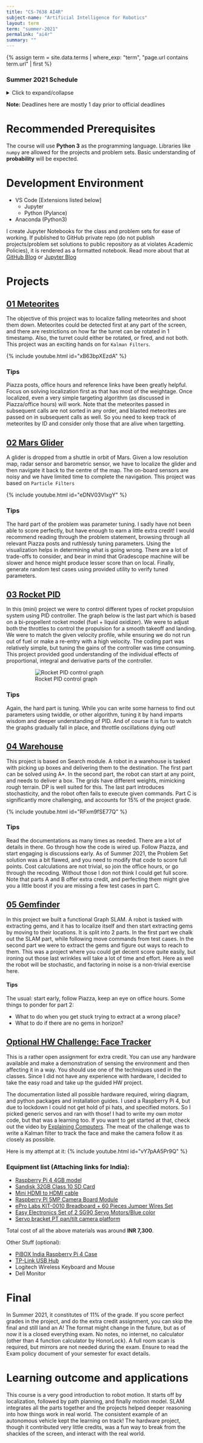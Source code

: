 ```yaml
---
title: "CS-7638 AI4R"
subject-name: "Artificial Intelligence for Robotics"
layout: term
term: "summer-2021"
permalink: "ai4r"
summary: ""
---
```


{% assign term = site.data.terms | where_exp: "term", "page.url contains term.url" | first %}

<div></div>

### Summer 2021 Schedule

<details>
    <summary>Click to expand/collapse</summary>

| Week #     | Deadline    | Name                         |
|:-----------| :---------: | :--------------------------- |
| 1          | 23-May-2021 | 📚 Localization              |
| 1          | 23-May-2021 | 📝 Problem Set 1             |
| 2          | 30-May-2021 | 📚 Kalman Filters            |
| 2          | 30-May-2021 | 📝 Problem Set 2             |
| 2          | 30-May-2021 | 📚 Particle Filters          |
| 2          | 30-May-2021 | 📚 Kinetic Bicycle Model 101 |
| 2          | 30-May-2021 | 📝 Problem Set 3             |
| 3          | 06-Jun-2021 | 💻 Kalman Filter Project     |
| 4          | 13-Jun-2021 | 📚 Search                    |
| 4          | 13-Jun-2021 | 📝 Problem Set 4             |
| 4          | 13-Jun-2021 | 📚 PID Control               |
| 4          | 13-Jun-2021 | 📝 Problem Set 5             |
| 5          | 20-Jun-2021 | 💻 Particle Filter Project   |
| 6          | 27-Jun-2021 | 📚 SLAM                      |
| 6          | 27-Jun-2021 | 📝 Problem Set 6             |
| 7          | 02-Jul-2021 | 💻 PID Mini-Project          |
| 8          | 11-Jul-2021 | 💻 Search Project            |
| 10         | 25-Jul-2021 | 💻 SLAM Project              |
| 11         | 31-Jul-2021 | ✒ Final                      |

 
</details>

**Note:** Deadlines here are mostly 1 day prior to official deadlines

# Recommended Prerequisites
The course will use **Python 3** as the programming language. Libraries like `numpy` are allowed for the projects and problem sets. Basic understanding of **probability** will be expected.

# Development Environment
- VS Code [Extensions listed below]
    - Jupyter
    - Python (Pylance)
- Anaconda (Python3)

I create Jupyter Notebooks for the class and problem sets for ease of working. If published to GitHub private repo (do not publish projects/problem set solutions to public repository as at violates Academic Policies), it is rendered as a formatted notebook. Read more about that at [GitHub Blog](https://github.blog/2015-05-07-github-jupyter-notebooks-3/) or [Jupyter Blog](https://blog.jupyter.org/rendering-notebooks-on-github-f7ac8736d686)

# Projects
## [01 Meteorites](#meteorites)
The objective of this project was to localize falling meteorites and shoot them down. Meteorites could be detected first at any part of the screen, and there are restrictions on how far the turret can be rotated in 1 timestamp. Also, the turret could either be rotated, or fired, and not both. This project was an exciting hands on for `Kalman Filters`.

{% include youtube.html id="xB63bpXEzdA" %}

### Tips
Piazza posts, office hours and reference links have been greatly helpful. Focus on solving localization first as that has most of the weightage. Once localized, even a very simple targeting algorithm (as discussed in Piazza/office hours) will work. Note that the meteorites passed in subsequent calls are not sorted in any order, and blasted meteorites are passed on in subsequent calls as well. So you need to keep track of meteorites by ID and consider only those that are alive when targetting.

## [02 Mars Glider](#mars-glider)
A glider is dropped from a shuttle in orbit of Mars. Given a low resolution map, radar sensor and barometric sensor, we have to localize the glider and then navigate it back to the centre of the map. The on-board sensors are noisy and we have limited time to complete the navigation. This project was based on `Particle Filters`

{% include youtube.html id="eDNV03VIxgY" %}

### Tips
The hard part of the problem was parameter tuning. I sadly have not been able to score perfectly, but have enough to earn a little extra credit! I would recommend reading through the problem statement, browsing through all relevant Piazza posts and ruthlessly tuning parameters. Using the visualization helps in determining what is going wrong. There are a lot of trade-offs to consider, and bear in mind that Gradescope machine will be slower and hence might produce lesser score than on local. Finally, generate random test cases using provided utility to verify tuned parameters.

## [03 Rocket PID](rocket-pid)
In this (mini) project we were to control different types of rocket propulsion system using PID controller. The graph below is the last part which is based on a bi-propellent rocket model (fuel + liquid oxidizer). We were to adjust both the throttles to control the propulsion for a smooth takeoff and landing. We were to match the given velocity profile, while ensuring we do not run out of fuel or make a re-entry with a high velocity. The coding part was relatively simple, but tuning the gains of the controller was time consuming. This project provided good understanding of the individual effects of proportional, integral and derivative parts of the controller.
<figure style="margin: auto; display:block; width: 70%">
<img src="assets/images/rocket-pid.png" alt="Rocket PID control graph">
<figcaption>Rocket PID control graph</figcaption>
</figure>

### Tips
Again, the hard part is tuning. While you can write some harness to find out parameters using twiddle, or other algorithm, tuning it by hand imparts wisdom and deeper understanding of PID. And of course it is fun to watch the graphs gradually fall in place, and throttle oscillations dying out!

## [04 Warehouse](#warehouse)
This project is based on Search module. A robot in a warehouse is tasked with picking up boxes and delivering them to the destination. The first part can be solved using A*. In the second part, the robot can start at any point, and needs to deliver a box. The grids have different weights, mimicking rough terrain. DP is well suited for this. The last part introduces stochasticity, and the robot often fails to execute given commands. Part C is significantly more challenging, and accounts for 15% of the project grade.

{% include youtube.html id="RFxm9fSE77Q" %} <!--TODO: Add video -->

### Tips
Read the documentations as many times as needed. There are a lot of details in there. Go through how the code is wired up. Follow Piazza, and start engaging is discussions early. As of Summer 2021, the Problem Set solution was a bit flawed, and you need to modify that code to score full points. Cost calculations are not trivial, so join the office hours, or go through the recoding. Without those I don not think I could get full score. Note that parts A and B offer extra credit, and perfecting them might give you a little boost if you are missing a few test cases in part C.

## [05 Gemfinder](#gemfinder)
In this project we built a functional Graph SLAM. A robot is tasked with extracting gems, and it has to localize itself and then start extracting gems by moving to their locations. It is split into 2 parts. In the first part we chalk out the SLAM part, while following move commands from test cases. In the second part we were to extract the gems and figure out ways to reach to them. This was a project where you could get decent score quite easily, but ironing out those last wrinkles will take a lot of time and effort. Here as well the robot will be stochastic, and factoring in noise is a non-trivial exercise here.

#### Tips
The usual: start early, follow Piazza, keep an eye on office hours. Some things to ponder for part 2:
- What to do when you get stuck trying to extract at a wrong place?
- What to do if there are no gems in horizon?
## [Optional HW Challenge: Face Tracker](#face-tracker)
This is a rather open assignment for extra credit. You can use any hardware available and make a demonstration of sensing the environment and then affecting it in a way. You should use one of the techniques used in the classes. Since I did not have any experience with hardware, I decided to take the easy road and take up the guided HW project.

The documentation listed all possible hardware required, wiring diagram, and python packages and installation guides. I used a Raspberry Pi 4, but due to lockdown I could not get hold of pi hats, and specified motors. So I picked generic servos and ran with those! I had to write my own motor code, but that was a learning too. If you want to get started at that, check out the video by [Explaining Computers](https://www.youtube.com/watch?v=xHDT4CwjUQE). The meat of the challenge was to write a Kalman filter to track the face and make the camera follow it as closely as possible.

Here is my attempt at it:
{% include youtube.html id="vY7pAA5Pr9Q" %}

### Equipment list (Attaching links for India):
*   [Raspberry Pi 4 4GB model](https://www.thingbits.in/products/raspberry-pi-4-model-b-4-gb-ram)
*   [Sandisk 32GB Class 10 SD Card](https://www.thingbits.in/products/sandisk-32gb-class-10-microsd-memory-card-with-noobs)
*   [Mini HDMI to HDMI cable](https://www.thingbits.in/products/micro-hdmi-to-standard-hdmi-cable-for-raspberry-pi-4)
*   [Raspberry PI 5MP Camera Board Module](https://www.amazon.in/gp/product/B00E1GGE40/ref=ppx_yo_dt_b_asin_title_o04_s00?ie=UTF8&psc=1)
*   [ePro Labs KIT-0010 Breadboard + 60 Pieces Jumper Wires Set](https://www.amazon.in/gp/product/B01BLJGS7M/ref=ppx_yo_dt_b_asin_title_o04_s01?ie=UTF8&psc=1)
*   [Easy Electronics Set of 2 SG90 Servo Motors/Blue color](https://www.amazon.in/gp/product/B077TQD1N4/ref=ppx_yo_dt_b_asin_title_o05_s00?ie=UTF8&psc=1)
*   [Servo bracket PT pan/tilt camera platform](https://www.amazon.in/gp/product/B08GG75JD2/ref=ppx_yo_dt_b_asin_title_o03_s00?ie=UTF8&psc=1)

Total cost of all the above materials was around **INR 7,300**.

Other Stuff (optional):
*   [PiBOX India Raspberry Pi 4 Case](https://www.amazon.in/gp/product/B082ZQSHFZ/ref=ppx_yo_dt_b_asin_title_o00_s00?ie=UTF8&psc=1)
*   [TP-Link USB Hub](https://www.amazon.in/gp/product/B00V4BGD00/ref=ppx_yo_dt_b_asin_title_o02_s00?ie=UTF8&psc=1)
*   Logitech Wireless Keyboard and Mouse
*   Dell Monitor

# Final
In Summer 2021, it constitutes of 11% of the grade. If you score perfect grades in the project, and do the extra credit assignment, you can skip the final and still land an A! The format might change in the future, but as of now it is a closed everything exam. No notes, no internet, no calculator (other than 4 function calculator by HonorLock). A full room scan is required, but mirrors are not needed during the exam. Ensure to read the Exam policy document of your semester for exact details.

# Learning outcome and applications
This course is a very good introduction to robot motion. It starts off by localization, followed by path planning, and finally motion model. SLAM integrates all the parts together and the projects helped deeper reasoning into how things work in real world. The consistent example of an autonomous vehicle kept the learning on track! The hardware project, though it contributed very little credits, was a fun way to break from the shackles of the screen, and interact with the real world.
